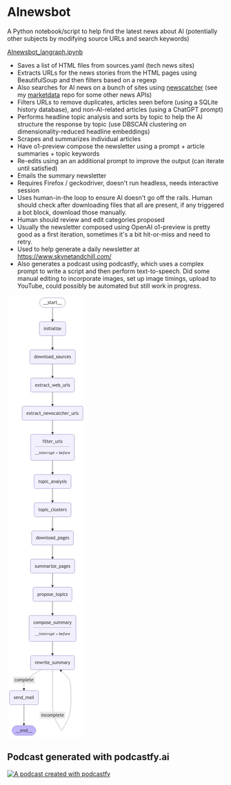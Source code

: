 # AInewsbot
A Python notebook/script to help find the latest news about AI (potentially other subjects by modifying source URLs and search keywords)

[AInewsbot_langraph.ipynb](https://github.com/druce/AInewsbot/blob/main/AInewsbot_langgraph.ipynb)

- Saves a list of HTML files from sources.yaml (tech news sites)
- Extracts URLs for the news stories from the HTML pages using BeautifulSoup and then filters based on a regexp
- Also searches for AI news on a bunch of sites using [newscatcher](https://www.newscatcherapi.com/) (see my [marketdata](https://github.com/druce/marketdata) repo for some other news APIs)
- Filters URLs to remove duplicates, articles seen before (using a SQLite history database), and non-AI-related articles (using a ChatGPT prompt)
- Performs headline topic analysis and sorts by topic to help the AI structure the response by topic (use DBSCAN clustering on dimensionality-reduced headline embeddings)
- Scrapes and summarizes individual articles
- Have o1-preview compose the newsletter using a prompt + article summaries + topic keywords
- Re-edits using an an additional prompt to improve the output (can iterate until satisfied)
- Emails the summary newsletter
- Requires Firefox / geckodriver, doesn't run headless, needs interactive session
- Uses human-in-the loop to ensure AI doesn't go off the rails. Human should check after downloading files that all are present, if any triggered a bot block, download those manually.
- Human should review and edit categories proposed
- Usually the newsletter composed using OpenAI o1-preview is pretty good as a first iteration, sometimes it's a bit hit-or-miss and need to retry. 
- Used to help generate a daily newsletter at https://www.skynetandchill.com/
- Also generates a podcast using podcastfy, which uses a complex prompt to write a script and then perform text-to-speech. Did some manual editing to incorporate images, set up image timings, upload to YouTube, could possibly be automated but still work in progress.

![flowchart](https://github.com/druce/AInewsbot/blob/main/graph.jpeg?raw=true)

## Podcast generated with podcastfy.ai

[![A podcast created with podcastfy](https://img.youtube.com/vi/Fl0xP1Io72k/0.jpg)](https://www.youtube.com/shorts/AOVOOZQthNU)
